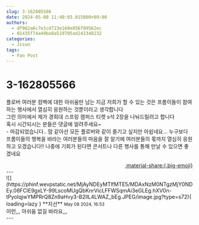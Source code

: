```yaml
---
slug: 3-162805566
date: 2024-05-08 11:40:03.015000+09:00
authors:
  - df962a6c7e1cd723e168e856f89562ec
  - 01435f74a49ba8a519705ad242348232
categories:
  - Jisun
tags:
  - Fan Post
---
```


# 3-162805566

<div class="post-container" markdown="1">
<div class="content-container md-sidebar__scrollwrap" markdown="1">

플로버 여러분 컴벡에 대한 아쉬움만 남는 지금 저희가 할 수 있는 것은 프롬이들이 참여하는 행사에서 열심히 응원하는 것뿐이라고 생각합니다<br>그런 의미에서 제가 경희대 스프링 캠퍼스 티켓 s석 2장을 나눠드릴려고 합니다<br>혹시 시간되시는 분들은 댓글에 알려주세요~<br>- 마감되었습니다.. 맘 같아선 모든 플로버와 같이 즐기고 싶지만 아쉽네요… 누구보다 프롬이들의 행복을 바라는 여러분들의 마음을 잘 알기에 여러분들의 몫까지 열심히 응원하고 오겠습니다!! 나중에 기회가 된다면 콘서트나 다른 행사를 통해 만날 수 있으면 좋겠네요

</div>
</div>

<div style="text-align: right;" markdown="1">
<a href="https://weverse.io/fromis9/fanpost/3-162805566" style="text-align: right;">:material-share:{.big-emoji}</a>
</div>
---

<div class="comments-container md-sidebar__scrollwrap" markdown="1">
<div class="comment" markdown="1">
<div class='id-container' markdown="1">
![](https://phinf.wevpstatic.net/MjAyNDEyMTlfMTE5/MDAxNzM0NTgzMjY0NDEy.08FClE9gxLY-99LscoMUgQbKnrVicLFFWSqmAi3eGLEg.hXV0n-tPyoIqjwYMPRrQ8Zn9aHvy3-B2llL4LWAZ_bEg.JPEG/image.jpg?type=s72){ loading=lazy }
**<span class="artist">지선</span>** <small>May 08 2024, 16:53</small><br>
</div>
<div class='comment-body' markdown="1">
이런,,, 아쉬움 없길 바라요,,,
</div>
</div>
</div>
---
